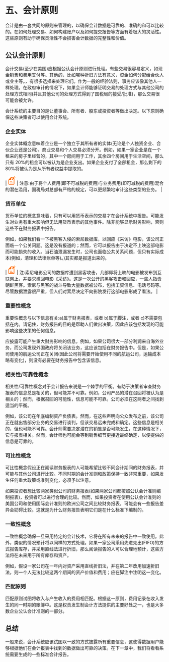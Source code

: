 # 五、会计原则

会计是由一套共同的原则来管理的，以确保会计数据是可靠的、准确的和可以比较的。在如何处理交易、如何构建账户以及如何提交报告等方面有着极大的灵活性。这些原则有助于确保灵活性不会损害会计数据的完整性和价值。

## 公认会计原则

会计交易(至少在美国)应根据公认会计原则进行处理。有些交易很容易定义，如现金销售和费用支付等。其他的，比如哪种折旧方法有意义，资金如何分配给合伙人或业主等。，有很多选择来处理它们。作为一般的经验法则，事务应该像其他人一样处理。在政府审计的情况下，如果会计师能够证明交易的处理方式与其他公司的处理方式相同(并且其他公司的处理方式得到了国税局的接受/批准)，那么交易很可能会被允许。

会计系统的主要目的是让董事会、所有者、股东或投资者等做出决定。以下原则确保这些决策者可以使用会计系统。

### 企业实体

企业实体概念意味着企业是一个独立于其所有者的实体(无论是个人独资企业、合伙企业还是公司)。商业交易和个人交易必须分开。例如，如果一家企业是在一个租来的房子里经营的，其中一个房间用于工作，其余四个房间用于生活空间，那么只有 20%的租金可以被认为是企业支出。如果企业支付了全部租金，那么剩下的 80%将被认为是从所有者权益中提取的。

| ![](img/note.png) | 注意:由于将个人费用(即不可减税的费用)与业务费用(即可减税的费用)混合的潜在滥用，国税局对总部有严格的规定，可以更频繁地审计这些类型的业务。 |

### 货币单位

货币单位的概念意味着，只有可以用货币表示的交易才在会计系统中报告。可能发生对业务有重大影响但无法用货币表示的其他事件。除非能够显示财务影响，否则这些不在财务报表中报告。

例如，如果我们看一下被黑客入侵的索尼数据库，以回应《采访》电影，该公司正面临一个公关问题。这是没有报道的；然而，它可以报告由于决定不上映这部电影而可能损失的收入。当石油泄漏发生时，公司也面临公共关系问题，但只有实际成本(例如，清理和法律账单等)。)其实都是报道出来的。

| ![](img/note.png) | 注:索尼电影公司的数据库遭到黑客攻击，几部即将上映的电影被发布到互联网上，并要求撤回电影《采访》。这是一次公开的黑客攻击和回应，一些人指责朝鲜黑客。索尼与黑客的战斗导致大量数据被公布，包括工资信息、电话号码等。尽管数据泄露很严重，但人们对索尼决定不向影院发行这部电影形成了看法。 |

### 重要性概念

重要性概念与以下信息有关:a)属于财务报表，或者 b)属于脚注，或者 c)不需要包括在内。请记住，财务报告的目的是帮助人们做出决策，因此应该包括发现的可能影响这些决策的任何信息。

应披露可能产生重大财务影响的信息。例如，如果公司很大一部分利润来自海外业务，而公司发现外国政府将关闭该业务，这应该包括在财务报告中。但是，如果公司使用的航运公司正在关闭(因此公司将需要开始使用不同的航运公司，运输成本略有变化)，则没有必要在财务报告中包含该信息。

### 相关性/可靠性概念

相关性/可靠性概念对于会计报告来说是一个棘手的平衡。有助于决策者审查财务报表的信息总是相关的，但可能并不可靠。例如，公司产品的潜在召回将被认为是相关的；然而，根据召回的可能性，信息可能不可靠。公司必须在这两者之间找到适当的平衡。

例如，该公司在年底编制资产负债表。然而，在这些声明向公众发布之前，该公司正在就出售部分业务的交易进行谈判，但该交易远未完成和确定。这些信息是相关的，但也可能不可靠。会计师需要决定潜在的销售是否可能发生，在这种情况下，它与报表相关。然而，会计师也可能会等到销售细节更接近最终确定，以便提供的信息是可靠的。

### 可比性概念

可比性概念假设正在阅读财务报表的人可能希望比较不同会计期间的财务报表，并可能与其他公司进行比较。不同时期的会计准则和政策保持一致非常重要，如果发生任何重大政策或准则变化，必须予以注意。

如果投资者想比较两家类似公司的财务报表(如果两家公司都按照公认会计准则编制报表)，投资者可以进行合理的比较。然而，如果投资者在使用公认会计准则的美国公司和使用国际会计准则的欧洲公司之间比较财务报表，可能会有一些报告差异会妨碍比较。这就是为什么财务报告表明它们是在什么标准下编制的。

### 一致性概念

一致性概念确保一旦采用特定的会计技术，它将在所有未来的报告中一致使用。此外，类似的情况预计将以同样的方式处理。如果一家公司采用先进先出(FIFO)的方式报告库存，并采用直线法进行折旧，那么阅读报告的人可以合理地预计，这些方法将在未来用于所有库存和资产。

例如，假设一家公司在一年内对资产采用直线折旧法，并在第二年改用加速折旧法，则一个人无法比较这两个期间的资产价值和费用；应在脚注中注明这一变化。

### 匹配原则

匹配原则试图将收入与产生收入的费用相匹配。根据这一原则，费用记录在收入发生的同一时期的账簿中。这是权责发生制会计方法提供的主要好处之一，也是大多数企业公认会计准则的一部分。

## 总结

一般来说，会计系统应该试图以一致的方式披露所有重要信息，这使得数据用户能够根据他们在会计报表中找到的数据做出可靠的决策。在下一章中，我们将看看系统需要生成的一些标准会计报告。